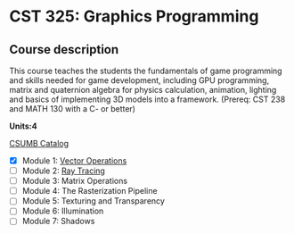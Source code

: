 # CST 325: Graphics Programming
## Course description
This course teaches the students the fundamentals of game programming and skills needed for game development, including GPU programming, matrix and quaternion algebra for physics calculation, animation, lighting and basics of implementing 3D models into a framework. (Prereq: CST 238 and MATH 130 with a C- or better)

**Units:4**

[CSUMB Catalog](https://csumb.edu/course/cst/325)

- [x] Module 1: [Vector Operations](https://github.com/kazemicode/CST-325/tree/master/Module%201)
- [ ] Module 2: [Ray Tracing](https://github.com/kazemicode/CST-325/tree/master/Module%202)
- [ ] Module 3: Matrix Operations
- [ ] Module 4: The Rasterization Pipeline
- [ ] Module 5: Texturing and Transparency
- [ ] Module 6: Illumination
- [ ] Module 7: Shadows
